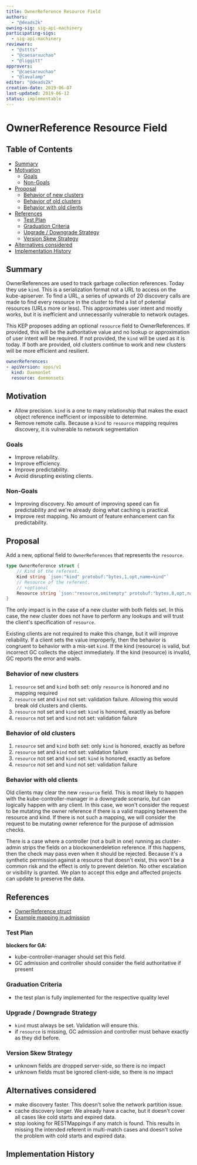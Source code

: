 ```yaml
---
title: OwnerReference Resource Field
authors:
  - "@deads2k"
owning-sig: sig-api-machinery
participating-sigs:
  - sig-api-machinery
reviewers:
  - "@sttts"
  - "@caesarxuchao"
  - "@liggitt"
approvers:
  - "@caesarxuchao"
  - "@lavalamp"
editor: "@deads2k"
creation-date: 2019-06-07
last-updated: 2019-06-12
status: implementable
---
```


# OwnerReference Resource Field

## Table of Contents

<!-- toc -->
- [Summary](#summary)
- [Motivation](#motivation)
  - [Goals](#goals)
  - [Non-Goals](#non-goals)
- [Proposal](#proposal)
  - [Behavior of new clusters](#behavior-of-new-clusters)
  - [Behavior of old clusters](#behavior-of-old-clusters)
  - [Behavior with old clients](#behavior-with-old-clients)
- [References](#references)
  - [Test Plan](#test-plan)
  - [Graduation Criteria](#graduation-criteria)
  - [Upgrade / Downgrade Strategy](#upgrade--downgrade-strategy)
  - [Version Skew Strategy](#version-skew-strategy)
- [Alternatives considered](#alternatives-considered)
- [Implementation History](#implementation-history)
<!-- /toc -->

## Summary

OwnerReferences are used to track garbage collection references.  Today they use `kind`.  This is a serialization format
not a URL to access on the kube-apiserver.  To find a URL, a series of upwards of 20 discovery calls are made to find
every resource in the cluster to find a list of potential resources (URLs more or less).  This approximates user intent
and mostly works, but it is inefficient and unnecessarily vulnerable to network outages.

This KEP proposes adding an optional `resource` field to OwnerReferences.  If provided, this will be the authoritative value and
no lookup or approximation of user intent will be required.  If not provided, the `kind` will be used as it is today.
If both are provided, old clusters continue to work and new clusters will be more efficient and resilient.
 
```yaml
ownerReferences:
- apiVersion: apps/v1
  kind: DaemonSet
  resource: daemonsets
```

## Motivation

* Allow precision.  `kind` is a one to many relationship that makes the exact object reference inefficient or impossible to determine.
* Remove remote calls.  Because a `kind` to `resource` mapping requires discovery, it is vulnerable to network segmentation
 
### Goals

* Improve reliability. 
* Improve efficiency.
* Improve predictability.
* Avoid disrupting existing clients.

### Non-Goals

* Improving discovery.  No amount of improving speed can fix predictability and we're already doing what caching is practical.
* Improve rest mapping.  No amount of feature enhancement can fix predictability.

## Proposal

Add a new, optional field to `OwnerReferences` that represents the `resource`.

```go
type OwnerReference struct {
	// Kind of the referent.
	Kind string `json:"kind" protobuf:"bytes,1,opt,name=kind"`
	// Resource of the referent.
	// +optional
	Resource string `json:"resource,omitempty" protobuf:"bytes,8,opt,name=resource"`
}
```

The only impact is in the case of a new cluster with both fields set.  In this case, the new cluster does not have to 
perform any lookups and will trust the client's specification of `resource`.

Existing clients are not required to make this change, but it will improve reliability.  If a client sets the value improperly,
then the behavior is congruent to behavior with a mis-set `kind`.  If the kind (resource) is valid, but incorrect 
GC collects the object immediately.  If the kind (resource) is invalid, GC reports the error and waits.  


### Behavior of new clusters
1. `resource` set and `kind` both set: only `resource` is honored and no mapping required  
2. `resource` set and `kind` not set: validation failure.  Allowing this would break old clusters and clients.  
3. `resource` not set and `kind` set: `kind` is honored, exactly as before
4. `resource` not set and `kind` not set: validation failure
  
### Behavior of old clusters
1. `resource` set and `kind` both set: only `kind` is honored, exactly as before  
2. `resource` set and `kind` not set: validation failure  
3. `resource` not set and `kind` set: `kind` is honored, exactly as before
4. `resource` not set and `kind` not set: validation failure

### Behavior with old clients
Old clients may clear the new `resource` field.  This is most likely to happen with the kube-controller-manager in a downgrade
scenario, but can logically happen with any client.  In this case, we won't consider the request to be mutating the owner reference
if there is a valid mapping between the resource and kind.  If there is not such a mapping, we will consider the request to be
mutating owner reference for the purpose of admission checks. 

There is a case where a controller (not a built in one) running as cluster-admin strips the fields on a blockownerdeletion
reference.  If this happens, then the check may pass even when it should be rejected.  Because it's a synthetic
permission against a resource that doesn't exist, this won't be a common risk and the effect is only to prevent deletion.
No other escalation or visibility is granted.  We plan to accept this edge and affected projects can update to preserve
the data.

## References

* [OwnerReference struct](https://github.com/kubernetes/apimachinery/blob/kubernetes-1.14.4-beta.0/pkg/apis/meta/v1/types.go#L303-L329)
* [Example mapping in admission](https://github.com/kubernetes/kubernetes/blob/v1.14.4-beta.0/plugin/pkg/admission/gc/gc_admission.go#L184-L187)

### Test Plan

**blockers for GA:**

* kube-controller-manager should set this field.
* GC admission and controller should consider the field authoritative if present

### Graduation Criteria

* the test plan is fully implemented for the respective quality level

### Upgrade / Downgrade Strategy

* `kind` must always be set.  Validation will ensure this.
* if `resource` is missing, GC admission and controller must behave exactly as they did before.

### Version Skew Strategy

* unknown fields are dropped server-side, so there is no impact
* unknown fields must be ignored client-side, so there is no impact

## Alternatives considered

* make discovery faster.  This doesn't solve the network partition issue.
* cache discovery longer.  We already have a cache, but it doesn't cover all cases like cold starts and expired data.
* stop looking for RESTMappings if any match is found.  This results in missing the intended referent in multi-match cases
 and doesn't solve the problem with cold starts and expired data.

## Implementation History

